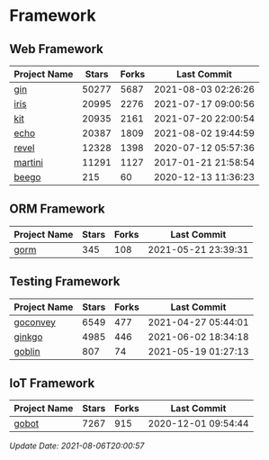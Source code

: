 # Framework

## Web Framework
| Project Name | Stars | Forks | Last Commit |
| ------------ | ----- | ----- | ----------- |
| [gin](https://github.com/gin-gonic/gin) | 50277 | 5687 | 2021-08-03 02:26:26 |
| [iris](https://github.com/kataras/iris) | 20995 | 2276 | 2021-07-17 09:00:56 |
| [kit](https://github.com/go-kit/kit) | 20935 | 2161 | 2021-07-20 22:00:54 |
| [echo](https://github.com/labstack/echo) | 20387 | 1809 | 2021-08-02 19:44:59 |
| [revel](https://github.com/revel/revel) | 12328 | 1398 | 2020-07-12 05:57:36 |
| [martini](https://github.com/go-martini/martini) | 11291 | 1127 | 2017-01-21 21:58:54 |
| [beego](https://github.com/astaxie/beego) | 215 | 60 | 2020-12-13 11:36:23 |

## ORM Framework
| Project Name | Stars | Forks | Last Commit |
| ------------ | ----- | ----- | ----------- |
| [gorm](https://github.com/jinzhu/gorm) | 345 | 108 | 2021-05-21 23:39:31 |

## Testing Framework
| Project Name | Stars | Forks | Last Commit |
| ------------ | ----- | ----- | ----------- |
| [goconvey](https://github.com/smartystreets/goconvey) | 6549 | 477 | 2021-04-27 05:44:01 |
| [ginkgo](https://github.com/onsi/ginkgo) | 4985 | 446 | 2021-06-02 18:34:18 |
| [goblin](https://github.com/franela/goblin) | 807 | 74 | 2021-05-19 01:27:13 |

## IoT Framework
| Project Name | Stars | Forks | Last Commit |
| ------------ | ----- | ----- | ----------- |
| [gobot](https://github.com/hybridgroup/gobot) | 7267 | 915 | 2020-12-01 09:54:44 |

*Update Date: 2021-08-06T20:00:57*